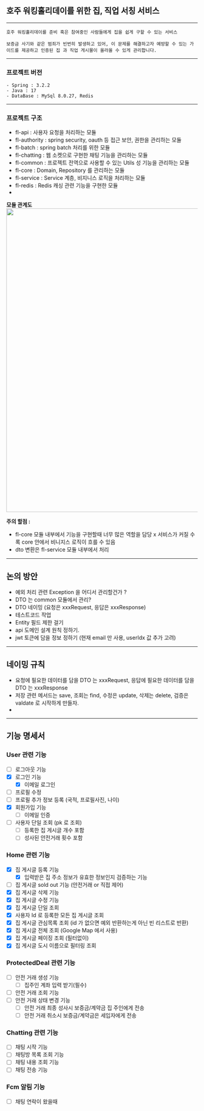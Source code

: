 ## 호주 워킹홀리데이를 위한 집, 직업 서칭 서비스



-----  

`호주 워킹홀리데이를 준비 혹은 참여중인 사람들에게 집을 쉽게 구할 수 있는 서비스`

`보증금 사기와 같은 범죄가 빈번히 발생하고 있어, 이 문제를 해결하고자 예방할 수 있는 가이드를 제공하고 인증된 집 과 직업 게시물이 올라올 수 있게 관리합니다.`

----

### 프로젝트 버전

```
- Spring : 3.2.2
- Java : 17
- DataBase : MySql 8.0.27, Redis
```

----

### 프로젝트 구조

- fl-api : 사용자 요청을 처리하는 모듈
- fl-authority : spring security, oauth 등 접근 보안, 권한을 관리하는 모듈
- fl-batch : spring batch 처리를 위한 모듈
- fl-chatting : 웹 소켓으로 구현한 채팅 기능을 관리하는 모듈
- fl-common : 프로젝트 전역으로 사용할 수 있는 Utils 성 기능을 관리하는 모듈
- fl-core : Domain, Repository 를 관리하는 모듈 
- fl-service : Service 계층, 비지니스 로직을 처리하는 모듈
- fl-redis : Redis 캐싱 관련 기능을 구현한 모듈
- 
**모듈 관계도**
<img src="https://github.com/comumu-find-life/find-life/assets/55183314/c630f453-5ee6-4898-a5c7-2d38af77108b" width="700" height="800">





**주의 할점 :** 
- fl-core 모듈 내부에서 기능을 구현할때 너무 많은 역할을 담당 x 서비스가 커질 수록 core 안에서 비니지스 로직이 흐를 수 있음
- dto 변환은 fl-service 모듈 내부에서 처리


----
## 논의 방안

- 예외 처리 관련 Exception 을 어디서 관리할건가 ?
- DTO 는 common 모듈에서 관리?
- DTO 네이밍 (요청은 xxxRequest, 응답은 xxxResponse)
- 테스트코드 작업
- Entity 필드 제한 걸기
- api 도메인 설계 원칙 정하기.
- jwt 토큰에 담을 정보 정하기 (현재 email 만 사용, userIdx 값 추가 고려)

----
## 네이밍 규칙

- 요청에 필요한 데이터를 담을 DTO 는 xxxRequest, 응답에 필요한 데이터를 담을 DTO 는 xxxResponse 
- 저장 관련 메서드는 save, 조회는 find, 수정은 update, 삭제는 delete, 검증은 valdate 로 시작하게 만들자.
- 


----

## 기능 명세서

### User 관련 기능
- [ ] 로그아웃 기능
- [x] 로그인 기능
  - [x] 이메일 로그인
- [ ] 프로필 수정
- [ ] 프로필 추가 정보 등록 (국적, 프로필사진, 나이)
- [x] 회원가입 기능
  - [ ] 이메일 인증 
- [ ] 사용자 단일 조회 (pk 로 조회)
  - [ ] 등록한 집 게시글 개수 포함
  - [ ] 성사된 안전거래 횟수 포함

### Home 관련 기능
- [x] 집 게시글 등록 기능 
  - [x] 입력받은 집 주소 정보가 유효한 정보인지 검증하는 기능 
- [ ] 집 게시글 sold out 기능 (안전거래 or 직접 제어)
- [x] 집 게시글 삭제 기능
- [x] 집 게시글 수정 기능
- [x] 집 게시글 단일 조회
- [x] 사용자 Id 로 등록한 모든 집 게시글 조회
- [x] 집 게시글 관심목록 조회 (id 가 없으면 예외 반환하는게 아닌 빈 리스트로 반환)
- [x] 집 게시글 전체 조회 (Google Map 에서 사용)
- [x] 집 게시글 페이징 조회 (필터없이)
- [x] 집 게시글 도시 이름으로 필터링 조회

### ProtectedDeal 관련 기능
- [ ] 안전 거래 생성 기능
  - [ ] 집주인 계좌 입력 받기(필수)
- [ ] 안전 거래 조회 기능
- [ ] 안전 거래 상태 변경 기능
  - [ ] 안전 거래 최종 성사시 보증금/계약금 집 주인에게 전송
  - [ ] 안전 거래 취소시 보증금/계약금은 세입자에게 전송

### Chatting 관련 기능
- [ ] 채팅 시작 기능 
- [ ] 채팅방 목록 조회 기능
- [ ] 채팅 내용 조회 기능
- [ ] 채팅 전송 기능

### Fcm 알림 기능
- [ ] 채팅 연락이 왔을때
